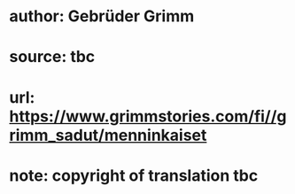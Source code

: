 # author: Gebrüder Grimm
# source: tbc
# url: https://www.grimmstories.com/fi//grimm_sadut/menninkaiset
# note: copyright of translation tbc


